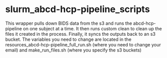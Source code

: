 # slurm_abcd-hcp-pipeline_scripts
This wrapper pulls down BIDS data from the s3 and runs the abcd-hcp-pipeline on one subject at a time. It then runs custom clean to clean up the files it created in the process. Finally, it syncs the outputs back to an s3 bucket. The variables you need to change are located in the resources_abcd-hcp-pipeline_full_run.sh (where you need to change your email) and make_run_files.sh (where you specify the s3 buckets)
